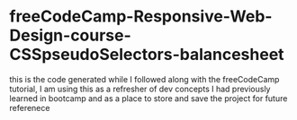 # freeCodeCamp-Responsive-Web-Design-course-CSSpseudoSelectors-balancesheet

this is the code generated while I followed along with the freeCodeCamp tutorial, 
I am using this as a refresher of dev concepts I had previously learned in bootcamp
and as a place to store and save the project for future referenece
